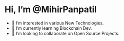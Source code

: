 # Hi, I’m @MihirPanpatil
- 👀 I’m interested in various New Technologies.
- 🌱 I’m currently learning Blockchain Dev.
- 💞️ I’m looking to collaborate on Open Source Projects.


<!---
MihirPanpatil/MihirPanpatil is a ✨ special ✨ repository because its `README.md` (this file) appears on your GitHub profile.
You can click the Preview link to take a look at your changes.
--->
